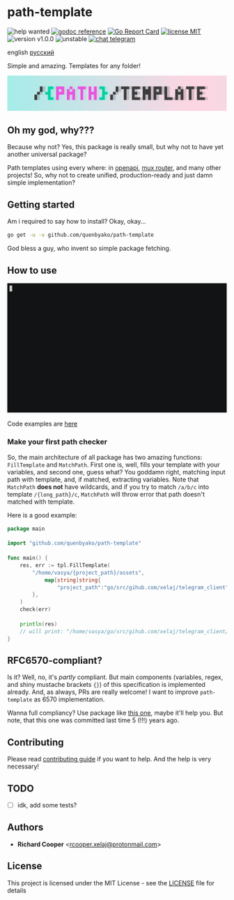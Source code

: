 # path-template

![help wanted](https://img.shields.io/badge/-help%20wanted-success)
[![godoc reference](https://godoc.org/github.com/quenbyako/path-template?status.svg)](https://godoc.org/github.com/quenbyako/path-template)
[![Go Report Card](https://goreportcard.com/badge/github.com/quenbyako/path-template)](https://goreportcard.com/report/github.com/quenbyako/path-template)
[![license MIT](https://img.shields.io/badge/license-MIT-green)](https://github.com/quenbyako/path-template/blob/master/README.md)
![version v1.0.0](https://img.shields.io/badge/version-v1.0.0-success)
![unstable](https://img.shields.io/badge/stability-stable-success)
[![chat telegram](https://img.shields.io/badge/chat-telegram-0088cc?logo=telegram&labelColor=ffffff)](https://bit.ly/2xlsVsQ)
<!--
code quality
golangci
contributors
go version
gitlab pipelines
-->

english [русский](https://github.com/quenbyako/path-template/blob/master/doc/ru_RU/README.md)

Simple and amazing. Templates for any folder!

<p align="center">
<img src="./docs/assets/logo.gif"/>
</p>

## Oh my god, why???

Because why not? Yes, this package is really small, but why not to have yet another universal package?

Path templates using every where: in [openapi](https://github.com/OAI/OpenAPI-Specification), [mux router](https://github.com/gorilla/mux), and many other projects! So, why not to create unified, production-ready and just damn simple implementation?

## Getting started

Am i required to say how to install? Okay, okay...

```sh
go get -u -v github.com/quenbyako/path-template
```

God bless a guy, who invent so simple package fetching.

## How to use

![demo](./docs/assets/demo.gif)

Code examples are [here](https://github.com/quenbyako/path-template/blob/master/examples)

### Make your first path checker

So, the main architecture of all package has two amazing functions: `FillTemplate` and `MatchPath`. First one is, well, fills your template with your variables, and second one, guess what? You goddamn right, matching input path with template, and, if matched, extracting variables. Note that `MatchPath` **does not** have wildcards, and if you try to match `/a/b/c` into template `/{long_path}/c`, `MatchPath` will throw error that path doesn't matched with template.

Here is a good example:

```go
package main

import "github.com/quenbyako/path-template"

func main() {
    res, err := tpl.FillTemplate(
        "/home/vasya/{project_path}/assets",
            map[string]string{
                "project_path":"go/src/gihub.com/xelaj/telegram_client",
        },
    )
    check(err)

    println(res)
    // will print: "/home/vasya/go/src/gihub.com/xelaj/telegram_client/assets"
}
```

## RFC6570-compliant?

Is it? Well, no, it's _partly_ compliant. But main components (variables, regex, and shiny mustache brackets `{}`) of this specification is implemented already. And, as always, PRs are really welcome! I want to improve `path-template` as 6570 implementation.

Wanna full compliancy? Use package like [this one](https://github.com/jtacoma/uritemplates), maybe it'll help you. But note, that this one was committed last time 5 (!!!) years ago.

## Contributing

Please read [contributing guide](https://github.com/quenbyako/path-template/blob/master/.github//CONTRIBUTING.md) if you want to help. And the help is very necessary!

## TODO

- [ ] idk, add some tests?

## Authors

* **Richard Cooper** <[rcooper.xelaj@protonmail.com](mailto:rcooper.xelaj@protonmail.com)>

## License

This project is licensed under the MIT License - see the [LICENSE](https://github.com/quenbyako/path-template/blob/master/LICENSE.md) file for details